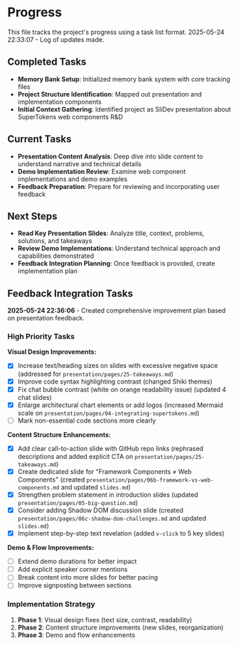 # Progress

This file tracks the project's progress using a task list format.
2025-05-24 22:33:07 - Log of updates made.

## Completed Tasks

- **Memory Bank Setup**: Initialized memory bank system with core tracking files
- **Project Structure Identification**: Mapped out presentation and implementation components
- **Initial Context Gathering**: Identified project as SliDev presentation about SuperTokens web components R&D

## Current Tasks

- **Presentation Content Analysis**: Deep dive into slide content to understand narrative and technical details
- **Demo Implementation Review**: Examine web component implementations and demo examples
- **Feedback Preparation**: Prepare for reviewing and incorporating user feedback

## Next Steps

- **Read Key Presentation Slides**: Analyze title, context, problems, solutions, and takeaways
- **Review Demo Implementations**: Understand technical approach and capabilities demonstrated
- **Feedback Integration Planning**: Once feedback is provided, create implementation plan

## Feedback Integration Tasks

**2025-05-24 22:36:06** - Created comprehensive improvement plan based on presentation feedback.

### High Priority Tasks

**Visual Design Improvements:**

- [x] Increase text/heading sizes on slides with excessive negative space (addressed for `presentation/pages/25-takeaways.md`)
- [x] Improve code syntax highlighting contrast (changed Shiki themes)
- [x] Fix chat bubble contrast (white on orange readability issue) (updated 4 chat slides)
- [x] Enlarge architectural chart elements or add logos (increased Mermaid scale on `presentation/pages/04-integrating-supertokens.md`)
- [ ] Mark non-essential code sections more clearly

**Content Structure Enhancements:**

- [x] Add clear call-to-action slide with GitHub repo links (rephrased descriptions and added explicit CTA on `presentation/pages/25-takeaways.md`)
- [x] Create dedicated slide for "Framework Components ≠ Web Components" (created `presentation/pages/06b-framework-vs-web-components.md` and updated `slides.md`)
- [x] Strengthen problem statement in introduction slides (updated `presentation/pages/05-big-question.md`)
- [x] Consider adding Shadow DOM discussion slide (created `presentation/pages/06c-shadow-dom-challenges.md` and updated `slides.md`)
- [x] Implement step-by-step text revelation (added `v-click` to 5 key slides)

**Demo & Flow Improvements:**

- [ ] Extend demo durations for better impact
- [ ] Add explicit speaker corner mentions
- [ ] Break content into more slides for better pacing
- [ ] Improve signposting between sections

### Implementation Strategy

1. **Phase 1**: Visual design fixes (text size, contrast, readability)
2. **Phase 2**: Content structure improvements (new slides, reorganization)
3. **Phase 3**: Demo and flow enhancements
